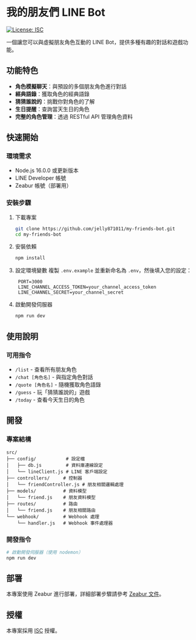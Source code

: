 # 我的朋友們 LINE Bot

[![License: ISC](https://img.shields.io/badge/License-ISC-blue.svg)](https://opensource.org/licenses/ISC)

一個讓您可以與虛擬朋友角色互動的 LINE Bot，提供多種有趣的對話和遊戲功能。

## 功能特色

- **角色模擬聊天**：與預設的多個朋友角色進行對話
- **經典語錄**：獲取角色的經典語錄
- **猜猜誰說的**：挑戰你對角色的了解
- **生日提醒**：查詢當天生日的角色
- **完整的角色管理**：透過 RESTful API 管理角色資料

## 快速開始

### 環境需求

- Node.js 16.0.0 或更新版本
- LINE Developer 帳號
- Zeabur 帳號（部署用）

### 安裝步驟

1. 下載專案

    ```bash
    git clone https://github.com/jelly871011/my-friends-bot.git
    cd my-friends-bot
    ```

2. 安裝依賴

    ```bash
    npm install
    ```

3. 設定環境變數
   複製 `.env.example` 並重新命名為 `.env`，然後填入您的設定：

    ```env
     PORT=3000
     LINE_CHANNEL_ACCESS_TOKEN=your_channel_access_token
     LINE_CHANNEL_SECRET=your_channel_secret
    ```

4. 啟動開發伺服器
    ```bash
    npm run dev
    ```

## 使用說明

### 可用指令

- `/list` - 查看所有朋友角色
- `/chat [角色名]` - 與指定角色對話
- `/quote [角色名]` - 隨機獲取角色語錄
- `/guess` - 玩「猜猜誰說的」遊戲
- `/today` - 查看今天生日的角色

## 開發

### 專案結構

```
src/
├── config/           # 設定檔
│   ├── db.js         # 資料庫連線設定
│   └── lineClient.js # LINE 客戶端設定
├── controllers/     # 控制器
│   └── friendController.js # 朋友相關邏輯處理
├── models/          # 資料模型
│   └── friend.js    # 朋友資料模型
├── routes/          # 路由
│   └── friend.js    # 朋友相關路由
└── webhook/         # Webhook 處理
    └── handler.js   # Webhook 事件處理器
```

### 開發指令

```bash
# 啟動開發伺服器（使用 nodemon）
npm run dev
```

## 部署

本專案使用 Zeabur 進行部署，詳細部署步驟請參考 [Zeabur 文件](https://docs.zeabur.com/)。

## 授權

本專案採用 [ISC](LICENSE) 授權。
